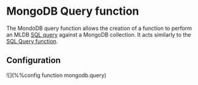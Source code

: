 # MongoDB Query function

The MondoDB query function allows the creation of a function to perform an
MLDB [SQL query](/doc/builtin/sql/Sql.md) against a MongoDB collection. It acts
similarly to the
[SQL Query function](/doc/builtin/functions/SqlQueryFunction.md).

## Configuration

![](%%config function mongodb.query)
